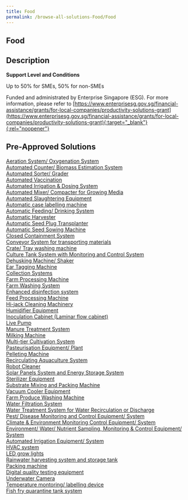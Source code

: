 ```yaml
---
title: Food
permalink: /browse-all-solutions-Food/Food
---
```


## Food
## Description

**Support Level and Conditions**

Up to 50% for SMEs, 50% for non-SMEs

Funded and administrated by Enterprise Singapore (ESG). For more information, please refer to
[https://www.enterprisesg.gov.sg/financial-assistance/grants/for-local-companies/productivity-solutions-grant](https://www.enterprisesg.gov.sg/financial-assistance/grants/for-local-companies/productivity-solutions-grant){:target="_blank"}{:rel="noopener"}

## Pre-Approved Solutions

<a href='/productivity-solutions-grant/solutionrepo/solution2111' target='_blank'>Aeration System/ Oxygenation System</a><br>
<a href='/productivity-solutions-grant/solutionrepo/solution2112' target='_blank'>Automated Counter/ Biomass Estimation System</a><br>
<a href='/productivity-solutions-grant/solutionrepo/solution2113' target='_blank'>Automated Sorter/ Grader</a><br>
<a href='/productivity-solutions-grant/solutionrepo/solution2114' target='_blank'>Automated Vaccination</a><br>
<a href='/productivity-solutions-grant/solutionrepo/solution2115' target='_blank'>Automated Irrigation & Dosing System</a><br>
<a href='/productivity-solutions-grant/solutionrepo/solution2116' target='_blank'>Automated Mixer/ Compacter for Growing Media</a><br>
<a href='/productivity-solutions-grant/solutionrepo/solution2117' target='_blank'>Automated Slaughtering Equipment</a><br>
<a href='/productivity-solutions-grant/solutionrepo/solution2118' target='_blank'>Automatic case labelling machine</a><br>
<a href='/productivity-solutions-grant/solutionrepo/solution2119' target='_blank'>Automatic Feeding/ Drinking System</a><br>
<a href='/productivity-solutions-grant/solutionrepo/solution2120' target='_blank'>Automatic Harvester</a><br>
<a href='/productivity-solutions-grant/solutionrepo/solution2121' target='_blank'>Automatic Seed Plug Transplanter</a><br>
<a href='/productivity-solutions-grant/solutionrepo/solution2122' target='_blank'>Automatic Seed Sowing Machine</a><br>
<a href='/productivity-solutions-grant/solutionrepo/solution2124' target='_blank'>Closed Containment System</a><br>
<a href='/productivity-solutions-grant/solutionrepo/solution2125' target='_blank'>Conveyor System for transporting materials</a><br>
<a href='/productivity-solutions-grant/solutionrepo/solution2126' target='_blank'>Crate/ Tray washing machine</a><br>
<a href='/productivity-solutions-grant/solutionrepo/solution2127' target='_blank'>Culture Tank System with Monitoring and Control System</a><br>
<a href='/productivity-solutions-grant/solutionrepo/solution2128' target='_blank'>Dehusking Machine/ Shaker</a><br>
<a href='/productivity-solutions-grant/solutionrepo/solution2129' target='_blank'>Ear Tagging Machine</a><br>
<a href='/productivity-solutions-grant/solutionrepo/solution2130' target='_blank'>Collection Systems</a><br>
<a href='/productivity-solutions-grant/solutionrepo/solution2131' target='_blank'>Farm Processing Machine</a><br>
<a href='/productivity-solutions-grant/solutionrepo/solution2133' target='_blank'>Farm Washing System</a><br>
<a href='/productivity-solutions-grant/solutionrepo/solution2134' target='_blank'>Enhanced disinfection system</a><br>
<a href='/productivity-solutions-grant/solutionrepo/solution2138' target='_blank'>Feed Processing Machine</a><br>
<a href='/productivity-solutions-grant/solutionrepo/solution2139' target='_blank'>Hi-jack Cleaning Machinery</a><br>
<a href='/productivity-solutions-grant/solutionrepo/solution2140' target='_blank'>Humidifier Equipment</a><br>
<a href='/productivity-solutions-grant/solutionrepo/solution2141' target='_blank'>Inoculation Cabinet (Laminar flow cabinet)</a><br>
<a href='/productivity-solutions-grant/solutionrepo/solution2142' target='_blank'>Live Pump</a><br>
<a href='/productivity-solutions-grant/solutionrepo/solution2143' target='_blank'>Manure Treatment System</a><br>
<a href='/productivity-solutions-grant/solutionrepo/solution2144' target='_blank'>Milking Machine</a><br>
<a href='/productivity-solutions-grant/solutionrepo/solution2145' target='_blank'>Multi-tier Cultivation System</a><br>
<a href='/productivity-solutions-grant/solutionrepo/solution2147' target='_blank'>Pasteurisation Equipment/ Plant</a><br>
<a href='/productivity-solutions-grant/solutionrepo/solution2148' target='_blank'>Pelleting Machine</a><br>
<a href='/productivity-solutions-grant/solutionrepo/solution2149' target='_blank'>Recirculating Aquaculture System</a><br>
<a href='/productivity-solutions-grant/solutionrepo/solution2150' target='_blank'>Robot Cleaner </a><br>
<a href='/productivity-solutions-grant/solutionrepo/solution2151' target='_blank'>Solar Panels System and Energy Storage System</a><br>
<a href='/productivity-solutions-grant/solutionrepo/solution2152' target='_blank'>Sterilizer Equipment</a><br>
<a href='/productivity-solutions-grant/solutionrepo/solution2153' target='_blank'>Substrate Mixing and Packing Machine</a><br>
<a href='/productivity-solutions-grant/solutionrepo/solution2154' target='_blank'>Vacuum Cooler Equipment</a><br>
<a href='/productivity-solutions-grant/solutionrepo/solution2155' target='_blank'>Farm Produce Washing Machine</a><br>
<a href='/productivity-solutions-grant/solutionrepo/solution2157' target='_blank'>Water Filtration System</a><br>
<a href='/productivity-solutions-grant/solutionrepo/solution2158' target='_blank'>Water Treatment System for Water Recirculation or Discharge</a><br>
<a href='/productivity-solutions-grant/solutionrepo/solution2159' target='_blank'>Pest/ Disease Monitoring and Control Equipment/ System</a><br>
<a href='/productivity-solutions-grant/solutionrepo/solution2160' target='_blank'>Climate & Environment Monitoring Control Equipment/ System</a><br>
<a href='/productivity-solutions-grant/solutionrepo/solution2161' target='_blank'>Environment/ Water/ Nutrient Sampling, Monitoring & Control Equipment/ System</a><br>
<a href='/productivity-solutions-grant/solutionrepo/solution2162' target='_blank'>Automated Irrigation Equipment/ System</a><br>
<a href='/productivity-solutions-grant/solutionrepo/solution2163' target='_blank'>HVAC system</a><br>
<a href='/productivity-solutions-grant/solutionrepo/solution2164' target='_blank'>LED grow lights</a><br>
<a href='/productivity-solutions-grant/solutionrepo/solution2165' target='_blank'>Rainwater harvesting system and storage tank</a><br>
<a href='/productivity-solutions-grant/solutionrepo/solution2166' target='_blank'>Packing machine</a><br>
<a href='/productivity-solutions-grant/solutionrepo/solution2167' target='_blank'>Digital quality testing equipment</a><br>
<a href='/productivity-solutions-grant/solutionrepo/solution2168' target='_blank'>Underwater Camera </a><br>
<a href='/productivity-solutions-grant/solutionrepo/solution2169' target='_blank'>Temperature montoring/ labelling device</a><br>
<a href='/productivity-solutions-grant/solutionrepo/solution2170' target='_blank'>Fish fry quarantine tank system</a><br>
